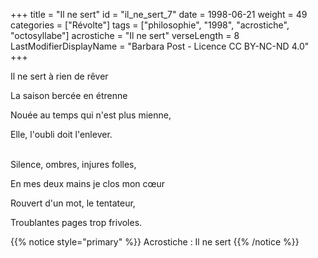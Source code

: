 +++
title = "Il ne sert"
id = "il_ne_sert_7"
date = 1998-06-21
weight = 49
categories = ["Révolte"]
tags = ["philosophie", "1998", "acrostiche", "octosyllabe"]
acrostiche = "Il ne sert"
verseLength = 8
LastModifierDisplayName = "Barbara Post - Licence CC BY-NC-ND 4.0"
+++

Il ne sert à rien de rêver

La saison bercée en étrenne

Nouée au temps qui n'est plus mienne,

Elle, l'oubli doit l'enlever.

 \
Silence, ombres, injures folles,

En mes deux mains je clos mon cœur

Rouvert d'un mot, le tentateur,

Troublantes pages trop frivoles.

{{% notice style="primary" %}}
Acrostiche : Il ne sert
{{% /notice %}}
